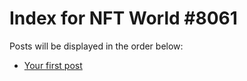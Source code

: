# Index for NFT World #8061
Posts will be displayed in the order below:

- [Your first post](./001-first.md)

